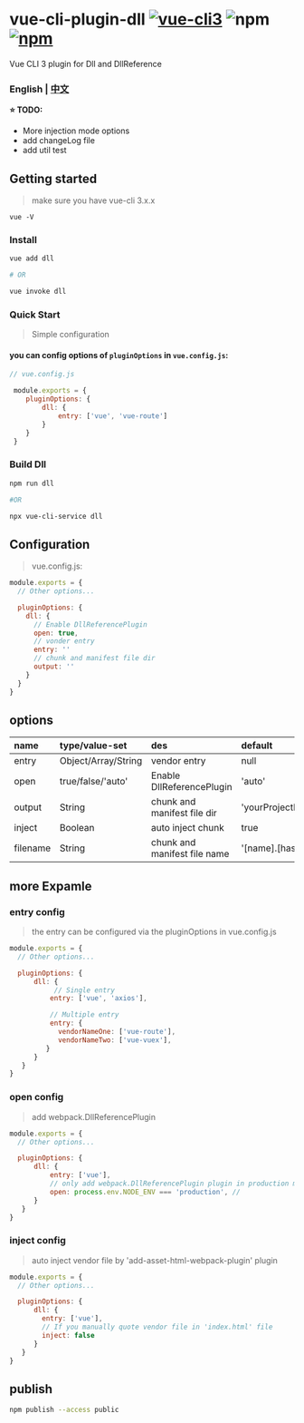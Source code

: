 
# vue-cli-plugin-dll [![vue-cli3](https://img.shields.io/badge/vue--cli-3.x-brightgreen.svg)](https://github.com/vuejs/vue-cli) ![npm](https://img.shields.io/npm/dm/vue-cli-plugin-dll.svg) [![npm](https://img.shields.io/npm/v/vue-cli-plugin-dll.svg)](https://www.npmjs.com/package/vue-cli-plugin-dll)

Vue CLI 3 plugin for Dll and DllReference


### English | [中文](https://github.com/fingerpan/vue-cli-plugin-dll/wiki/zh_cn.md)


**:star: TODO:**
- More injection mode options
- add changeLog file
- add util test

## Getting started

> make sure you have vue-cli 3.x.x
```
vue -V
```

### Install
``` bash
vue add dll 

# OR 

vue invoke dll
```


### Quick Start
> Simple configuration

#### you can config options of `pluginOptions` in `vue.config.js`:
```javascript
// vue.config.js

 module.exports = {
    pluginOptions: {
        dll: {
            entry: ['vue', 'vue-route']
        }
    }
 }
```

### Build Dll

```bash
npm run dll

#OR

npx vue-cli-service dll
```

## Configuration
> vue.config.js:
``` javascript
module.exports = {
  // Other options...

  pluginOptions: {
    dll: {
      // Enable DllReferencePlugin 
      open: true,
      // vonder entry
      entry: ''
      // chunk and manifest file dir
      output: ''
    }
  }
}
```

## options

| name | type/value-set | des | default | required |
| :--- | :--- | :--- | :--- | :--- |
| entry | Object/Array/String | vendor entry | null | true 
| open | true/false/'auto' | Enable DllReferencePlugin  | 'auto' | false 
| output | String | chunk and manifest file dir | 'yourProjectPath/public/dll' | false 
| inject | Boolean | auto inject chunk | true |  false
| filename | String | chunk and manifest file name | '[name].[hash:8].dll.js' |  false
## more Expamle
### entry config
> the entry can be configured via the pluginOptions in vue.config.js
``` javascript
module.exports = {
  // Other options...

  pluginOptions: {
      dll: {
           // Single entry
          entry: ['vue', 'axios'],

          // Multiple entry
          entry: {
            vendorNameOne: ['vue-route'],
            vendorNameTwo: ['vue-vuex'], 
         }
      }
   }
}
```

### open config
> add webpack.DllReferencePlugin
``` javascript
module.exports = {
  // Other options...

  pluginOptions: {
      dll: {
          entry: ['vue'],
          // only add webpack.DllReferencePlugin plugin in production model
          open: process.env.NODE_ENV === 'production', //         
      }
   }
}
```

### inject config
>  auto inject vendor file by 'add-asset-html-webpack-plugin' plugin
``` javascript
module.exports = {
  // Other options...

  pluginOptions: {
      dll: {
        entry: ['vue'],
        // If you manually quote vendor file in 'index.html' file 
        inject: false
      }
   }
}
```

## publish

```bash
npm publish --access public
```
